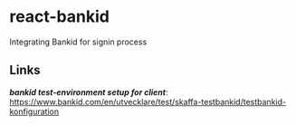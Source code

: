 # react-bankid
Integrating Bankid for signin process

## Links
***bankid test-environment setup for client***: https://www.bankid.com/en/utvecklare/test/skaffa-testbankid/testbankid-konfiguration
